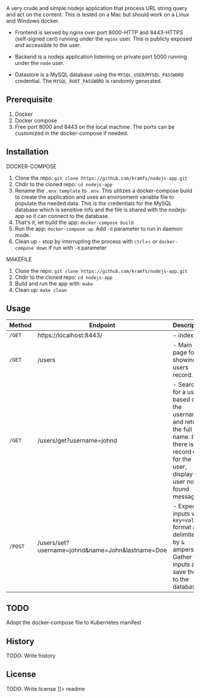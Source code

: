 <snippet>
  <content><![CDATA[
# ${1:Project Name}

A very crude and simple nodejs application that process URL string query and act on the content. This is tested on a Mac but should work on a Linux and Windows docker.

- Frontend is served by nginx over port 8000-HTTP and 8443-HTTPS (self-signed cert) running under the 
`nginx` user. This is publicly exposed and accessible to the user.
       
- Backend is a nodejs application listening on private port 5000 running under the `node` user.
       
- Datastore is a MySQL database using the `MYSQL_USER`/`MYSQL_PASSWORD` credential. The `MYSQL_ROOT_PASSWORD` is randomly generated.
    

## Prerequisite
1. Docker
2. Docker compose
3. Free port 8000 and 8443 on the local machine. The ports can be customized in the docker-compose if needed.

## Installation

DOCKER-COMPOSE
1. Clone the repo: `git clone https://github.com/kramfs/nodejs-app.git`
2. Chdir to the cloned repo: `cd nodejs-app`
3. Rename the `.env.template` to `.env`. This utilizes a docker-compose build to create the application and uses an environment variable file to populate the needed data. This is the credentials for the MySQL database which is sensitive info and the file is shared with the nodejs-app so it can connect to the database.
4. That's it, let build the app: `docker-compose build`
5. Run the app: `docker-compose up`. Add `-d` parameter to run in daemon mode.
6. Clean up - stop by interrupting the process with `ctrl`+`c` or `docker-compose down` if run with `-d` parameter

MAKEFILE
1. Clone the repo: `git clone https://github.com/kramfs/nodejs-app.git`
2. Chdir to the cloned repo: `cd nodejs-app`
3. Build and run the app with: `make`
4. Clean up: `make clean`

## Usage

| Method | Endpoint | Description |
| --- | --- | --- |
| `/GET` | https://localhost:8443/ | - index site |
| `/GET` | /users | - Main page for showing users record. |
| `/GET` | /users/get?username=johnd | - Search for a user based on the username and return the full name. If there is no record exist for the user, display a user not found message. |
| `/POST` | /users/set?username=johnd&name=John&lastname=Doe | - Expect 3 inputs with `key=value` format and delimited by `&` ampersand. Gather the inputs and save them to the database. |



## TODO

Adopt the docker-compose file to Kubernetes manifest

## History

TODO: Write history


## License

TODO: Write license
]]></content>
  <tabTrigger>readme</tabTrigger>
</snippet>
